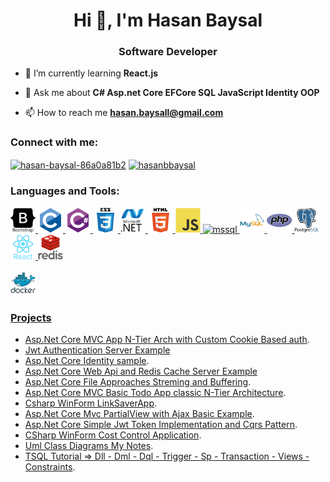 <h1 align="center">Hi 👋, I'm Hasan Baysal</h1>
<h3 align="center">Software Developer</h3>

- 🌱 I’m currently learning **React.js**

- 💬 Ask me about **C# Asp.net Core EFCore SQL JavaScript Identity OOP**

- 📫 How to reach me **hasan.baysall@gmail.com**

<h3 align="left">Connect with me:</h3>
<p align="left">
<a href="https://linkedin.com/in/hasan-baysal-86a0a81b2" target="blank"><img align="center" src="https://raw.githubusercontent.com/rahuldkjain/github-profile-readme-generator/master/src/images/icons/Social/linked-in-alt.svg" alt="hasan-baysal-86a0a81b2" height="30" width="40" /></a>
<a href="https://instagram.com/hasanbbaysal" target="blank"><img align="center" src="https://raw.githubusercontent.com/rahuldkjain/github-profile-readme-generator/master/src/images/icons/Social/instagram.svg" alt="hasanbbaysal" height="30" width="40" /></a>
</p>

<h3 align="left">Languages and Tools:</h3>
<p align="left"> <a href="https://getbootstrap.com" target="_blank" rel="noreferrer"> <img src="https://raw.githubusercontent.com/devicons/devicon/master/icons/bootstrap/bootstrap-plain-wordmark.svg" alt="bootstrap" width="40" height="40"/> </a> <a href="https://www.cprogramming.com/" target="_blank" rel="noreferrer"> <img src="https://raw.githubusercontent.com/devicons/devicon/master/icons/c/c-original.svg" alt="c" width="40" height="40"/> </a> <a href="https://www.w3schools.com/cs/" target="_blank" rel="noreferrer"> <img src="https://raw.githubusercontent.com/devicons/devicon/master/icons/csharp/csharp-original.svg" alt="csharp" width="40" height="40"/> </a> <a href="https://www.w3schools.com/css/" target="_blank" rel="noreferrer"> <img src="https://raw.githubusercontent.com/devicons/devicon/master/icons/css3/css3-original-wordmark.svg" alt="css3" width="40" height="40"/> </a> <a href="https://dotnet.microsoft.com/" target="_blank" rel="noreferrer"> <img src="https://raw.githubusercontent.com/devicons/devicon/master/icons/dot-net/dot-net-original-wordmark.svg" alt="dotnet" width="40" height="40"/> </a> <a href="https://www.w3.org/html/" target="_blank" rel="noreferrer"> <img src="https://raw.githubusercontent.com/devicons/devicon/master/icons/html5/html5-original-wordmark.svg" alt="html5" width="40" height="40"/> </a> <a href="https://developer.mozilla.org/en-US/docs/Web/JavaScript" target="_blank" rel="noreferrer"> <img src="https://raw.githubusercontent.com/devicons/devicon/master/icons/javascript/javascript-original.svg" alt="javascript" width="40" height="40"/> </a> <a href="https://www.microsoft.com/en-us/sql-server" target="_blank" rel="noreferrer"> <img src="https://www.svgrepo.com/show/303229/microsoft-sql-server-logo.svg" alt="mssql" width="40" height="40"/> </a> <a href="https://www.mysql.com/" target="_blank" rel="noreferrer"> <img src="https://raw.githubusercontent.com/devicons/devicon/master/icons/mysql/mysql-original-wordmark.svg" alt="mysql" width="40" height="40"/> </a> <a href="https://www.php.net" target="_blank" rel="noreferrer"> <img src="https://raw.githubusercontent.com/devicons/devicon/master/icons/php/php-original.svg" alt="php" width="40" height="40"/> </a> <a href="https://www.postgresql.org" target="_blank" rel="noreferrer"> <img src="https://raw.githubusercontent.com/devicons/devicon/master/icons/postgresql/postgresql-original-wordmark.svg" alt="postgresql" width="40" height="40"/> </a> <a href="https://reactjs.org/" target="_blank" rel="noreferrer"> <img src="https://raw.githubusercontent.com/devicons/devicon/master/icons/react/react-original-wordmark.svg" alt="react" width="40" height="40"/> </a> <a href="https://redis.io" target="_blank" rel="noreferrer"> <img src="https://raw.githubusercontent.com/devicons/devicon/master/icons/redis/redis-original-wordmark.svg" alt="redis" width="40" height="40"/> </a> </p>
 <a href="https://www.docker.com/" target="_blank" rel="noreferrer"> <img src="https://raw.githubusercontent.com/devicons/devicon/master/icons/docker/docker-original-wordmark.svg" alt="docker" width="40" height="40"/> 


### Projects

- [Asp.Net Core MVC App N-Tier Arch with Custom Cookie Based auth](https://github.com/hasanbaysal/HB.AdvertisementApp).
- [Jwt Authentication Server Example](https://github.com/hasanbaysal/Hb.AuthServer)
- [Asp.Net Core Identity sample](https://github.com/hasanbaysal/Identity-Sample).
- [Asp.Net Core Web Api and Redis Cache Server Example](https://github.com/hasanbaysal/Hb.RedisCacheSample.API)
- [Asp.Net Core File Approaches Streming and Buffering](https://github.com/hasanbaysal/Streaming-And-Buffering-Approaches-File-Upload-).
- [Asp.Net Core MVC Basic Todo App classic N-Tier Architecture](https://github.com/hasanbaysal/HB.TodoApp).
- [Csharp WinForm LinkSaverApp](https://github.com/hasanbaysal/LinkSaveR).
- [Asp.Net Core Mvc PartialView with Ajax Basic Example](https://github.com/hasanbaysal/PartialViewWithAjax).
- [Asp.Net Core Simple Jwt Token Implementation and Cqrs Pattern](https://github.com/hasanbaysal/HB.CqrsJwtApp).
- [CSharp WinForm Cost Control Application](https://github.com/hasanbaysal/TarlaOtomasyonProjesi).
- [Uml Class Diagrams My Notes](https://github.com/hasanbaysal/Uml-Class-Diagrams).
- [TSQL Tutorial => Dll - Dml -  Dql - Trigger - Sp - Transaction - Views - Constraints](https://github.com/hasanbaysal/Example-Db-Script).


